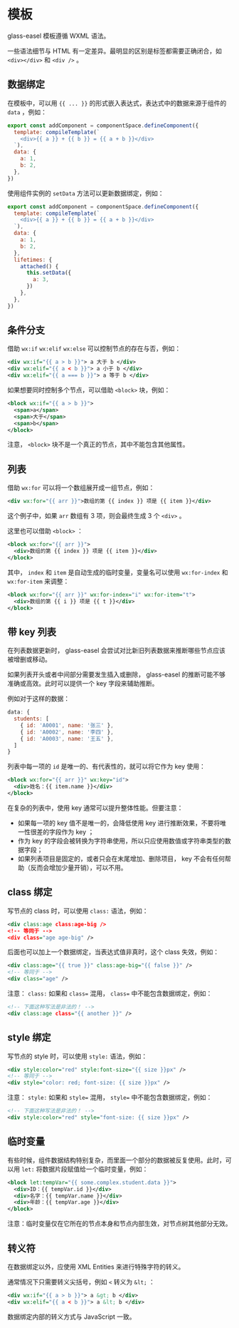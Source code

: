 # 模板

glass-easel 模板遵循 WXML 语法。

一些语法细节与 HTML 有一定差异。最明显的区别是标签都需要正确闭合，如 `<div></div>` 和 `<div />` 。

## 数据绑定

在模板中，可以用 `{{ ... }}` 的形式嵌入表达式，表达式中的数据来源于组件的 `data` ，例如：

```js
export const addComponent = componentSpace.defineComponent({
  template: compileTemplate(`
    <div>{{ a }} + {{ b }} = {{ a + b }}</div>
  `),
  data: {
    a: 1,
    b: 2,
  },
})
```

使用组件实例的 `setData` 方法可以更新数据绑定，例如：

```js
export const addComponent = componentSpace.defineComponent({
  template: compileTemplate(`
    <div>{{ a }} + {{ b }} = {{ a + b }}</div>
  `),
  data: {
    a: 1,
    b: 2,
  },
  lifetimes: {
    attached() {
      this.setData({
        a: 3,
      })
    },
  },
})
```

## 条件分支

借助 `wx:if` `wx:elif` `wx:else` 可以控制节点的存在与否，例如：

```xml
<div wx:if="{{ a > b }}"> a 大于 b </div>
<div wx:elif="{{ a < b }}"> a 小于 b </div>
<div wx:elif="{{ a === b }}"> a 等于 b </div>
```

如果想要同时控制多个节点，可以借助 `<block>` 块，例如：

```xml
<block wx:if="{{ a > b }}">
  <span>a</span>
  <span>大于</span>
  <span>b</span>
</block>
```

注意， `<block>` 块不是一个真正的节点，其中不能包含其他属性。

## 列表

借助 `wx:for` 可以将一个数组展开成一组节点，例如：

```xml
<div wx:for="{{ arr }}">数组的第 {{ index }} 项是 {{ item }}</div>
```

这个例子中，如果 `arr` 数组有 3 项，则会最终生成 3 个 `<div>` 。

这里也可以借助 `<block>` ：

```xml
<block wx:for="{{ arr }}">
  <div>数组的第 {{ index }} 项是 {{ item }}</div>
</block>
```

其中， `index` 和 `item` 是自动生成的临时变量，变量名可以使用 `wx:for-index` 和 `wx:for-item` 来调整：

```xml
<block wx:for="{{ arr }}" wx:for-index="i" wx:for-item="t">
  <div>数组的第 {{ i }} 项是 {{ t }}</div>
</block>
```

## 带 key 列表

在列表数据更新时， glass-easel 会尝试对比新旧列表数据来推断哪些节点应该被增删或移动。

如果列表开头或者中间部分需要发生插入或删除， glass-easel 的推断可能不够准确或高效。此时可以提供一个 key 字段来辅助推断。

例如对于这样的数据：

```js
data: {
  students: [
    { id: 'A0001', name: '张三' },
    { id: 'A0002', name: '李四' },
    { id: 'A0003', name: '王五' },
  ]
}
```

列表中每一项的 `id` 是唯一的、有代表性的，就可以将它作为 key 使用：

```xml
<block wx:for="{{ arr }}" wx:key="id">
  <div>姓名：{{ item.name }}</div>
</block>
```

在复杂的列表中，使用 key 通常可以提升整体性能。但要注意：

* 如果每一项的 key 值不是唯一的，会降低使用 key 进行推断效果，不要将唯一性很差的字段作为 key ；
* 作为 key 的字段会被转换为字符串使用，所以只应使用数值或字符串类型的数据字段；
* 如果列表项目是固定的，或者只会在末尾增加、删除项目， key 不会有任何帮助（反而会增加少量开销），可以不用。

## class 绑定

写节点的 class 时，可以使用 `class:` 语法，例如：

```xml
<div class:age class:age-big />
<!-- 等同于 -->
<div class="age age-big" />
```

后面也可以加上一个数据绑定，当表达式值非真时，这个 class 失效，例如：

```xml
<div class:age="{{ true }}" class:age-big="{{ false }}" />
<!-- 等同于 -->
<div class="age" />
```

注意： `class:` 如果和 `class=` 混用， `class=` 中不能包含数据绑定，例如：

```xml
<!-- 下面这种写法是非法的！ -->
<div class:age class="{{ another }}" />
```

## style 绑定

写节点的 style 时，可以使用 `style:` 语法，例如：

```xml
<div style:color="red" style:font-size="{{ size }}px" />
<!-- 等同于 -->
<div style="color: red; font-size: {{ size }}px" />
```

注意： `style:` 如果和 `style=` 混用， `style=` 中不能包含数据绑定，例如：

```xml
<!-- 下面这种写法是非法的！ -->
<div style:color="red" style="font-size: {{ size }}px" />
```

## 临时变量

有些时候，组件数据结构特别复杂，而里面一个部分的数据被反复使用。此时，可以用 `let:` 将数据片段赋值给一个临时变量，例如：

```xml
<block let:tempVar="{{ some.complex.student.data }}">
  <div>ID：{{ tempVar.id }}</div>
  <div>名字：{{ tempVar.name }}</div>
  <div>年龄：{{ tempVar.age }}</div>
</block>
```

注意：临时变量仅在它所在的节点本身和节点内部生效，对节点树其他部分无效。

## 转义符

在数据绑定以外，应使用 XML Entities 来进行特殊字符的转义。

通常情况下只需要转义尖括号，例如 `<` 转义为 `&lt;` ：

```xml
<div wx:if="{{ a > b }}"> a &gt; b </div>
<div wx:elif="{{ a < b }}"> a &lt; b </div>
```

数据绑定内部的转义方式与 JavaScript 一致。
